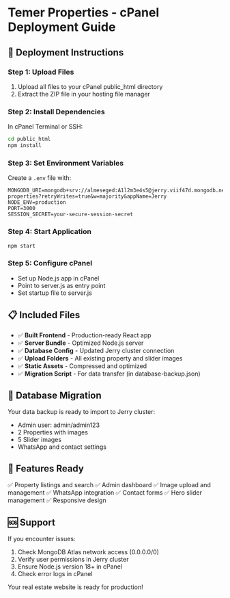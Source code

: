 # Temer Properties - cPanel Deployment Guide

## 🚀 Deployment Instructions

### Step 1: Upload Files
1. Upload all files to your cPanel public_html directory
2. Extract the ZIP file in your hosting file manager

### Step 2: Install Dependencies
In cPanel Terminal or SSH:
```bash
cd public_html
npm install
```

### Step 3: Set Environment Variables
Create a `.env` file with:
```
MONGODB_URI=mongodb+srv://almeseged:A1l2m3e4s5@jerry.viif47d.mongodb.net/temer-properties?retryWrites=true&w=majority&appName=Jerry
NODE_ENV=production
PORT=3000
SESSION_SECRET=your-secure-session-secret
```

### Step 4: Start Application
```bash
npm start
```

### Step 5: Configure cPanel
- Set up Node.js app in cPanel
- Point to server.js as entry point
- Set startup file to server.js

## 📋 Included Files

- ✅ **Built Frontend** - Production-ready React app
- ✅ **Server Bundle** - Optimized Node.js server
- ✅ **Database Config** - Updated Jerry cluster connection
- ✅ **Upload Folders** - All existing property and slider images
- ✅ **Static Assets** - Compressed and optimized
- ✅ **Migration Script** - For data transfer (in database-backup.json)

## 🔧 Database Migration

Your data backup is ready to import to Jerry cluster:
- Admin user: admin/admin123
- 2 Properties with images
- 5 Slider images
- WhatsApp and contact settings

## 📱 Features Ready

✅ Property listings and search
✅ Admin dashboard
✅ Image upload and management
✅ WhatsApp integration
✅ Contact forms
✅ Hero slider management
✅ Responsive design

## 🆘 Support

If you encounter issues:
1. Check MongoDB Atlas network access (0.0.0.0/0)
2. Verify user permissions in Jerry cluster
3. Ensure Node.js version 18+ in cPanel
4. Check error logs in cPanel

Your real estate website is ready for production!